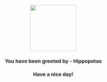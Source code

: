 <p align="center">
    <img src="https://raw.githubusercontent.com/PokeAPI/sprites/master/sprites/pokemon/449.png" width="150" height="150">
</p>
<h3 align="center">You have been greeted by - <b>Hippopotas</b></h3>
<h3 align="center">Have a nice day!</h3>

